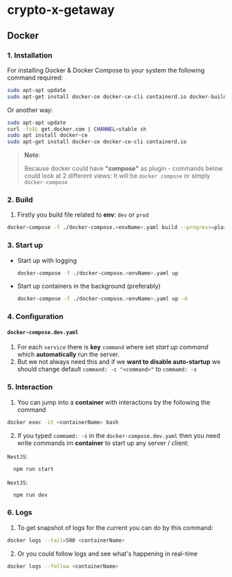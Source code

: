 # crypto-x-getaway

## Docker

### 1. Installation

For installing Docker & Docker Compose to your system the following command required:
```bash
sudo apt-apt update 
sudo apt-get install docker-ce docker-ce-cli containerd.io docker-buildx-plugin docker-compose-plugin
```

Or another way: 
```bash
sudo apt-apt update 
curl -fsSL get.docker.com | CHANNEL=stable sh
sudo apt install docker-ce
sudo apt-get install docker-ce docker-ce-cli containerd.io
```

> **Note**:
>
> Because docker could have **"compose"** as plugin - commands below could look at 2 different views:
> It will be `docker compose` or simply `docker-compose`

### 2. Build

1. Firstly you build file related to **env**: `dev` or `prod`
  ```bash
  docker-compose -f ./docker-compose.<envName>.yaml build --progress=plain
  ```

### 3. Start up

- Start up with logging
  ```bash
  docker-compose -f ./docker-compose.<envName>.yaml up
  ```

- Start up containers in the background (preferably)
  ```bash
  docker-compose -f ./docker-compose.<envName>.yaml up -d
  ```

### 4. Configuration

#### `docker-compose.dev.yaml`

1. For each `service` there is **key** `command` where set _start up command_ which **automatically** run the server.
2. But we not always need this and if we **want to disable auto-startup** we should change default `command: -c "<command>"` to `commamd: -s`

### 5. Interaction

1. You can jump into a **container** with interactions by the following the command
  ```bash
  docker exec -it <containerName> bash
  ```

2. If you typed `commamd: -s` in the `docker-compose.dev.yaml` then you need write commands im **container** to start up any server / client:

`NestJS`:
```bash
  npm run start
```

`NextJS`:
```bash
  npm run dev
```

### 6. Logs

1. To get snapshot of logs for the current you can do by this command: 
  ```bash
  docker logs --tail=500 <containerName>
  ```

2. Or you could follow logs and see what's happening in real-time
  ```bash
  docker logs --follow <containerName>
  ```